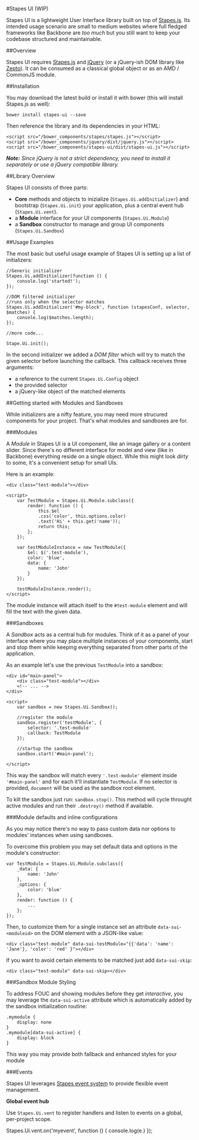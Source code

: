 #Stapes UI (WIP)

Stapes UI is a lightweight User Interface library built on top of [Stapes.js](https://github.com/hay/stapes). Its intended usage scenario are small to medium websites where full fledged frameworks like Backbone are _too much_ but you still want to keep your codebase structured and maintainable.

##Overview

Stapes UI requires [Stapes.js](https://github.com/hay/stapes) and [jQuery](http://jquery.com/) (or a jQuery-ish DOM library like [Zepto](http://zeptojs.com/)). It can be consumed as a classical global object or as an AMD / CommonJS module.

##Installation

You may download the latest build or install it with bower (this will install Stapes.js as well):

	bower install stapes-ui --save

Then reference the library and its dependencies in your HTML:

	<script src="/bower_components/stapes/stapes.js"></script>
	<script src="/bower_components/jquery/dist/jquery.js"></script>
	<script src="/bower_components/stapes-ui/dist/stapes-ui.js"></script>


_**Note:** Since jQuery is not a strict dependency, you need to install it separately or use a jQuery compatible library._

##Library Overview
 
Stapes UI consists of three parts:

* **Core** methods and objects to inizialize (`Stapes.Ui.addInitializer`) and bootstrap (`Stapes.Ui.init`) your application, plus a central event hub (`Stapes.Ui.vent`).
* a **Module** interface for your UI components (`Stapes.Ui.Module`)
* a **Sandbox** constructor to manage and group UI components (`Stapes.Ui.Sandbox`)

##Usage Examples

The most basic but useful usage example of Stapes UI is setting up a list of initializers:

	//Generic initializer
	Stapes.Ui.addInitializer(function () {
		console.log('started!');
	});	
	
	//DOM filtered initializer
	//runs only when the selector matches
	Stapes.Ui.addInitializer('#my-block', function (stapesConf, selector, $matches) {
		console.log($matches.length);
	});	

	//more code...

	Stape.Ui.init();

In the second initializer we added a _DOM filter_ which will try to match the given selector before launching the callback. This callback receives three arguments:

* a reference to the current `Stapes.Ui.Config` object
* the provided selector 
* a jQuery-like object of the matched elements

##Getting started with Modules and Sandboxes

While initializers are a nifty feature, you may need more strucured components for your project. That's what modules and sandboxes are for.

###Modules

A *Module* in Stapes UI is a UI component, like an image gallery or a content slider. Since there's no different interface for model and view (like in Backbone) everything reside on a single object. While this might look _dirty_ to some, it's a convenient setup for small UIs.

Here is an example:

	
	<div class="test-module"></div>
	
	<script>
		var TestModule = Stapes.Ui.Module.subclass({
			render: function () {
				this.$el
				.css('color', this.options.color)
				.text('Hi' + this.get('name'));
				return this;
			};
		});
		
		var testModuleInstance = new TestModule({
			$el: $('.test-module'),
			color: 'blue',
			data: {
				name: 'John'
			}
		});
	
		testModuleInstance.render();
	</script>

The module instance will attach itself to the `#test-module` element and will fill the text with the given data.

###Sandboxes

A *Sandbox* acts as a central hub for modules. Think of it as a panel of your interface where you may place multiple instances of your components, start and stop them while keeping everything separated from other parts of the application.

As an example let's use the previous `TestModule` into a sandbox:

	<div id="main-panel">
		<div class="test-module"></div>
		<!-- ... -->
	</div>
	
	<script>
		var sandbox = new Stapes.Ui.Sandbox();
			
		//register the module			
		sandbox.register('testModule', {
			selector: '.test-module'
			callback: TestModule
		});
	
		//startup the sandbox
		sandbox.start('#main-panel');
		
	</script>

This way the sandbox will match every `'.test-module'` element inside `'#main-panel'` and for each it'll instantiate `TestModule`. If no selector is provided, `document` will be used as the sandbox root element.

To kill the sandbox just run: `sandbox.stop()`. This method will cycle throught active modules and run their `.destroy()` method if available.

###Module defaults and inline configurations

As you may notice there's no way to pass custom data nor options to modules' instances when using sandboxes. 

To overcome this problem you may set default data and options in the module's constructor:

	var TestModule = Stapes.Ui.Module.subclass({
		_data: {
			name: 'John'
		},
		_options: {
			color: 'blue'
		},
		render: function () {
			...
		};
	});

Then, to customize them for a single instance set an attribute `data-sui-<moduleid>` on the DOM element with a JSON-like value:

	<div class="test-module" data-sui-testModule="{{'data': 'name': 'Jane'}, 'color': 'red' }"></div>

If you want to avoid certain elements to be matched just add `data-sui-skip`:

	<div class="test-module" data-sui-skip></div>

###Sandbox Module Styling

To address FOUC and showing modules before they get _interactive_, you may leverage the `data-sui-active` attribute which is automatically added by the sandbox initialization routine:

	.mymodule {
		display: none
	}
	.mymodule[data-sui-active] {
		display: block
	}

This way you may provide both fallback and enhanced styles for your module

###Events

Stapes UI leverages [Stapes event system](http://hay.github.io/stapes/#m-events) to provide flexible event management.

**Global event hub**

Use `Stapes.Ui.vent` to register handlers and listen to events on a global, per-project scope.

Stapes.Ui.vent.on('myevent', function () {
	console.log(e.)
});